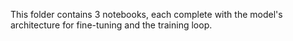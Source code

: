 This folder contains 3 notebooks, each complete with the model's architecture for fine-tuning and the training loop.
